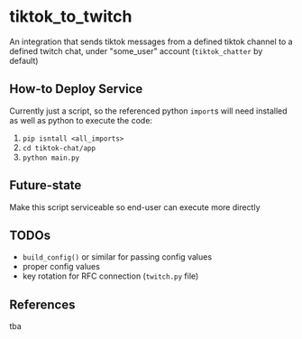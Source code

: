 # tiktok_to_twitch
An integration that sends tiktok messages from a defined tiktok channel to a defined twitch chat, under "some_user" account (`tiktok_chatter` by default)

## How-to Deploy Service
Currently just a script, so the referenced python `import`s will need installed as well as python to execute the code:
1. `pip isntall <all_imports>`
2. `cd tiktok-chat/app`
3. `python main.py`

## Future-state
Make this script serviceable so end-user can execute more directly

## TODOs
- `build_config()` or similar for passing config values
- proper config values
- key rotation for RFC connection (`twitch.py` file)

## References
tba